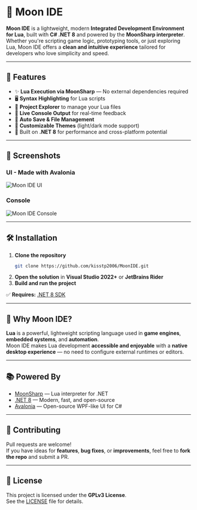 # 🌙 Moon IDE

**Moon IDE** is a lightweight, modern **Integrated Development Environment for Lua**, built with **C# .NET 8** and powered by the **MoonSharp interpreter**.  
Whether you're scripting game logic, prototyping tools, or just exploring Lua, Moon IDE offers a **clean and intuitive experience** tailored for developers who love simplicity and speed.

---

## 🚀 Features

- ✨ **Lua Execution via MoonSharp** — No external dependencies required  
- 🖥️ **Syntax Highlighting** for Lua scripts  
- 📂 **Project Explorer** to manage your Lua files  
- 🧪 **Live Console Output** for real-time feedback  
- 💾 **Auto Save & File Management**  
- 🎨 **Customizable Themes** (light/dark mode support)  
- 🔧 Built on **.NET 8** for performance and cross-platform potential  

---

## 📸 Screenshots

### **UI - Made with Avalonia**
![Moon IDE UI](https://github.com/user-attachments/assets/6c7aa7c7-5a6e-4635-94ea-37fb893cf4e5)

### **Console**
![Moon IDE Console](https://github.com/user-attachments/assets/d2ca1311-5722-429f-a9e5-385f84ce228a)

---

## 🛠️ Installation

1. **Clone the repository**
   ```bash
   git clone https://github.com/kisstp2006/MoonIDE.git
   ```
2. **Open the solution** in **Visual Studio 2022+** or **JetBrains Rider**  
3. **Build and run the project**  

✅ **Requires:** [.NET 8 SDK](https://dotnet.microsoft.com/en-us/download/dotnet/8.0)

---

## 🧠 Why Moon IDE?

**Lua** is a powerful, lightweight scripting language used in **game engines**, **embedded systems**, and **automation**.  
Moon IDE makes Lua development **accessible and enjoyable** with a **native desktop experience** — no need to configure external runtimes or editors.

---

## 📚 Powered By

- [MoonSharp](https://www.moonsharp.org/) — Lua interpreter for .NET  
- [.NET 8](https://dotnet.microsoft.com/) — Modern, fast, and open-source  
- [Avalonia](https://avaloniaui.net/) — Open-source WPF-like UI for C#  

---

## 🤝 Contributing

Pull requests are welcome!  
If you have ideas for **features**, **bug fixes**, or **improvements**, feel free to **fork the repo** and submit a PR.

---

## 📄 License

This project is licensed under the **GPLv3 License**.  
See the [LICENSE](LICENSE) file for details.
